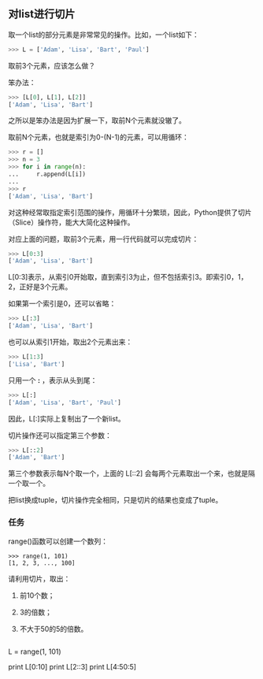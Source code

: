 ## 对list进行切片

取一个list的部分元素是非常常见的操作。比如，一个list如下：

```python
>>> L = ['Adam', 'Lisa', 'Bart', 'Paul']
```

取前3个元素，应该怎么做？

笨办法：

```python
>>> [L[0], L[1], L[2]]
['Adam', 'Lisa', 'Bart']
```

之所以是笨办法是因为扩展一下，取前N个元素就没辙了。

取前N个元素，也就是索引为0-(N-1)的元素，可以用循环：

```python
>>> r = []
>>> n = 3
>>> for i in range(n):
...     r.append(L[i])
... 
>>> r
['Adam', 'Lisa', 'Bart']
```

对这种经常取指定索引范围的操作，用循环十分繁琐，因此，Python提供了切片（Slice）操作符，能大大简化这种操作。

对应上面的问题，取前3个元素，用一行代码就可以完成切片：

```python
>>> L[0:3]
['Adam', 'Lisa', 'Bart']
```

L[0:3]表示，从索引0开始取，直到索引3为止，但不包括索引3。即索引0，1，2，正好是3个元素。

如果第一个索引是0，还可以省略：

```python
>>> L[:3]
['Adam', 'Lisa', 'Bart']
```

也可以从索引1开始，取出2个元素出来：

```python
>>> L[1:3]
['Lisa', 'Bart']
```

只用一个 **:** ，表示从头到尾：

```python
>>> L[:]
['Adam', 'Lisa', 'Bart', 'Paul']
```

因此，L[:]实际上复制出了一个新list。

切片操作还可以指定第三个参数：

```python
>>> L[::2]
['Adam', 'Bart']
```

第三个参数表示每N个取一个，上面的 L[::2] 会每两个元素取出一个来，也就是隔一个取一个。

把list换成tuple，切片操作完全相同，只是切片的结果也变成了tuple。

### 任务

range()函数可以创建一个数列：

```
>>> range(1, 101)
[1, 2, 3, ..., 100]
```

请利用切片，取出：

1. 前10个数；

2. 3的倍数；

3. 不大于50的5的倍数。


   ```python
L = range(1, 101)

print L[0:10]
print L[2::3]
print L[4:50:5]
   ```

   